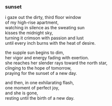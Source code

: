 ### sunset<br/>

i gaze out the dirty, third floor window<br/>
of my high-rise apartment,<br/>
watching in silence as the sweating sun<br/>
kisses the midnight sky,<br/>
turning it crimson with passion and lust<br/>
until every inch burns with the heat of desire.<br/>

the supple sun begins to dim,<br/>
her vigor and energy fading with exertion.<br/>
she reaches her slender rays toward the north star,<br/>
clinging to the hope of tomorrow,<br/>
praying for the sunset of a new day.<br/>

and then, in one exhilarating flash,<br/>
one moment of perfect joy,<br/>
and she is gone,<br/>
resting until the birth of a new day.
